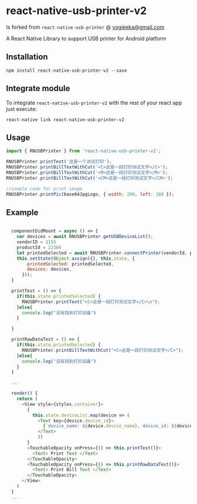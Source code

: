 # react-native-usb-printer-v2

Is forked from `react-native-usb-printer` @ yogieeka@gmail.com

A React Native Library to support USB printer for Android platform

## Installation

```
npm install react-native-usb-printer-v2 --save
```

## Integrate module

To integrate `react-native-usb-printer-v2` with the rest of your react app just execute:

```
react-native link react-native-usb-printer-v2
```

## Usage

```javascript
import { RNUSBPrinter } from 'react-native-usb-printer-v2';

RNUSBPrinter.printText('这是一个测试打印');
RNUSBPrinter.printBillTextWithCut('<C>这是一段打印测试文字</C>');
RNUSBPrinter.printBillTextWithCut('<M>这是一段打印测试文字</M>');
RNUSBPrinter.printBillTextWithCut('<CM>这是一段打印测试文字</CM>');

//sample code for print image
RNUSBPrinter.printPic(base64JpgLogo, { width: 200, left: 180 });
```

## Example

```javascript

  componentDidMount = async () => {
    var devices = await RNUSBPrinter.getUSBDeviceList();
    vendorID = 1155
    productId = 22304
    let printedSelected = await RNUSBPrinter.connectPrinter(vendorId, productId);
    this.setState(Object.assign({}, this.state, {
        printedSelected: printedSelected,
        devices: devices,
      }));
  }

  printTest = () => {
    if(this.state.printedSelected) {
      RNUSBPrinter.printText("<C>这是一段打印测试文字</C>\n");
    }else{
      console.log("没有找到打印设备")
    }

  }

  printRawDataTest = () => {
    if(this.state.printedSelected) {
      RNUSBPrinter.printBillTextWithCut("<C>这是一段打印测试文字</C>");
    }else{
      console.log("没有找到打印设备")
    }
  }

  ...

  render() {
    return (
      <View style={styles.container}>
        {
          this.state.deviceList.map(device => (
            <Text key={device.device_id}>
              {`device_name: ${device.device_name}, device_id: ${device.device_id}, vendor_id: ${device.vendor_id}, product_id: ${device.product_id}`}
            </Text>
            ))
        }
        <TouchableOpacity onPress={() => this.printTest()}>
          <Text> Print Text </Text>
        </TouchableOpacity>
        <TouchableOpacity onPress={() => this.printRawDataTest()}>
          <Text> Print Bill Text </Text>
        </TouchableOpacity>
      </View>
    )
  }
  ...

```

